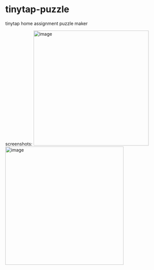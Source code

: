 # tinytap-puzzle
tinytap home assignment puzzle maker


screenshots:
<img width="362" alt="image" src="https://user-images.githubusercontent.com/12135464/216828254-8f645691-2f57-445d-89f0-e20f5c0a125d.png">
<img width="372" alt="image" src="https://user-images.githubusercontent.com/12135464/216828388-fbcc7b61-9f82-4fd5-9402-9ec0a97840ca.png">
